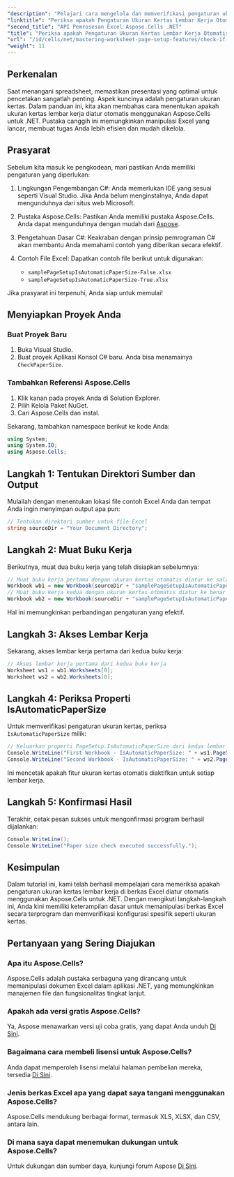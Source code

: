 ```yaml
---
"description": "Pelajari cara mengelola dan memverifikasi pengaturan ukuran kertas di lembar kerja Excel secara efisien menggunakan Aspose.Cells untuk .NET. Panduan komprehensif ini menyediakan petunjuk langkah demi langkah."
"linktitle": "Periksa apakah Pengaturan Ukuran Kertas Lembar Kerja Otomatis"
"second_title": "API Pemrosesan Excel Aspose.Cells .NET"
"title": "Periksa apakah Pengaturan Ukuran Kertas Lembar Kerja Otomatis"
"url": "/id/cells/net/mastering-worksheet-page-setup-features/check-if-paper-size-settings/"
"weight": 11
---
```


## Perkenalan

Saat menangani spreadsheet, memastikan presentasi yang optimal untuk pencetakan sangatlah penting. Aspek kuncinya adalah pengaturan ukuran kertas. Dalam panduan ini, kita akan membahas cara menentukan apakah ukuran kertas lembar kerja diatur otomatis menggunakan Aspose.Cells untuk .NET. Pustaka canggih ini memungkinkan manipulasi Excel yang lancar, membuat tugas Anda lebih efisien dan mudah dikelola.

## Prasyarat
Sebelum kita masuk ke pengkodean, mari pastikan Anda memiliki pengaturan yang diperlukan:

1. Lingkungan Pengembangan C#: Anda memerlukan IDE yang sesuai seperti Visual Studio. Jika Anda belum menginstalnya, Anda dapat mengunduhnya dari situs web Microsoft.
   
2. Pustaka Aspose.Cells: Pastikan Anda memiliki pustaka Aspose.Cells. Anda dapat mengunduhnya dengan mudah dari [Aspose](https://releases.aspose.com/cells/net/).

3. Pengetahuan Dasar C#: Keakraban dengan prinsip pemrograman C# akan membantu Anda memahami contoh yang diberikan secara efektif.

4. Contoh File Excel: Dapatkan contoh file berikut untuk digunakan:
   - `samplePageSetupIsAutomaticPaperSize-False.xlsx`
   - `samplePageSetupIsAutomaticPaperSize-True.xlsx`

Jika prasyarat ini terpenuhi, Anda siap untuk memulai!

## Menyiapkan Proyek Anda

### Buat Proyek Baru
1. Buka Visual Studio.
2. Buat proyek Aplikasi Konsol C# baru. Anda bisa menamainya `CheckPaperSize`.

### Tambahkan Referensi Aspose.Cells
1. Klik kanan pada proyek Anda di Solution Explorer.
2. Pilih Kelola Paket NuGet.
3. Cari Aspose.Cells dan instal.

Sekarang, tambahkan namespace berikut ke kode Anda:

```csharp
using System;
using System.IO;
using Aspose.Cells;
```

## Langkah 1: Tentukan Direktori Sumber dan Output
Mulailah dengan menentukan lokasi file contoh Excel Anda dan tempat Anda ingin menyimpan output apa pun:
```csharp
// Tentukan direktori sumber untuk file Excel
string sourceDir = "Your Document Directory";
```

## Langkah 2: Muat Buku Kerja
Berikutnya, muat dua buku kerja yang telah disiapkan sebelumnya:
```csharp
// Muat buku kerja pertama dengan ukuran kertas otomatis diatur ke salah
Workbook wb1 = new Workbook(sourceDir + "samplePageSetupIsAutomaticPaperSize-False.xlsx");
// Muat buku kerja kedua dengan ukuran kertas otomatis diatur ke benar
Workbook wb2 = new Workbook(sourceDir + "samplePageSetupIsAutomaticPaperSize-True.xlsx");
```
Hal ini memungkinkan perbandingan pengaturan yang efektif.

## Langkah 3: Akses Lembar Kerja
Sekarang, akses lembar kerja pertama dari kedua buku kerja:
```csharp
// Akses lembar kerja pertama dari kedua buku kerja
Worksheet ws1 = wb1.Worksheets[0];
Worksheet ws2 = wb2.Worksheets[0];
```

## Langkah 4: Periksa Properti IsAutomaticPaperSize
Untuk memverifikasi pengaturan ukuran kertas, periksa `IsAutomaticPaperSize` milik:
```csharp
// Keluarkan properti PageSetup.IsAutomaticPaperSize dari kedua lembar kerja
Console.WriteLine("First Workbook - IsAutomaticPaperSize: " + ws1.PageSetup.IsAutomaticPaperSize);
Console.WriteLine("Second Workbook - IsAutomaticPaperSize: " + ws2.PageSetup.IsAutomaticPaperSize);
```
Ini mencetak apakah fitur ukuran kertas otomatis diaktifkan untuk setiap lembar kerja.

## Langkah 5: Konfirmasi Hasil
Terakhir, cetak pesan sukses untuk mengonfirmasi program berhasil dijalankan:
```csharp
Console.WriteLine();
Console.WriteLine("Paper size check executed successfully.");
```

## Kesimpulan
Dalam tutorial ini, kami telah berhasil mempelajari cara memeriksa apakah pengaturan ukuran kertas lembar kerja di berkas Excel diatur otomatis menggunakan Aspose.Cells untuk .NET. Dengan mengikuti langkah-langkah ini, Anda kini memiliki keterampilan dasar untuk memanipulasi berkas Excel secara terprogram dan memverifikasi konfigurasi spesifik seperti ukuran kertas.

## Pertanyaan yang Sering Diajukan

### Apa itu Aspose.Cells?
Aspose.Cells adalah pustaka serbaguna yang dirancang untuk memanipulasi dokumen Excel dalam aplikasi .NET, yang memungkinkan manajemen file dan fungsionalitas tingkat lanjut.

### Apakah ada versi gratis Aspose.Cells?
Ya, Aspose menawarkan versi uji coba gratis, yang dapat Anda unduh [Di Sini](https://releases.aspose.com/cells/net/).

### Bagaimana cara membeli lisensi untuk Aspose.Cells?
Anda dapat memperoleh lisensi melalui halaman pembelian mereka, tersedia [Di Sini](https://purchase.aspose.com/buy).

### Jenis berkas Excel apa yang dapat saya tangani menggunakan Aspose.Cells?
Aspose.Cells mendukung berbagai format, termasuk XLS, XLSX, dan CSV, antara lain.

### Di mana saya dapat menemukan dukungan untuk Aspose.Cells?
Untuk dukungan dan sumber daya, kunjungi forum Aspose [Di Sini](https://forum.aspose.com/c/cells/9).